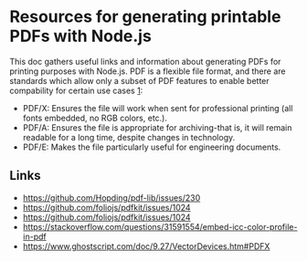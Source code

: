 # Resources for generating printable PDFs with Node.js


This doc gathers useful links and information about generating PDFs for printing purposes with Node.js. 
PDF is a flexible file format, and there are standards which allow only a subset of PDF features to 
enable better compability for certain use cases [1][1]:

* PDF/X: Ensures the file will work when sent for professional printing (all fonts embedded, no RGB colors, etc.).
* PDF/A: Ensures the file is appropriate for archiving-that is, it will remain readable for a long time, despite changes in technology.
* PDF/E: Makes the file particularly useful for engineering documents.


## Links

* https://github.com/Hopding/pdf-lib/issues/230
* https://github.com/foliojs/pdfkit/issues/1024
* https://github.com/foliojs/pdfkit/issues/1024
* https://stackoverflow.com/questions/31591554/embed-icc-color-profile-in-pdf
* https://www.ghostscript.com/doc/9.27/VectorDevices.htm#PDFX


[1]: https://www.peachpit.com/articles/article.aspx?p=1765610&seqNum=11
